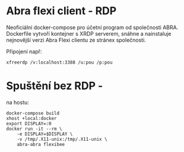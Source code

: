 # Abra flexi client - RDP
Neoficiální docker-compose pro účetní program od společnosti ABRA.
Dockerfile vytvoří kontejner s XRDP serverem, snáhne a nainstaluje nejnovější verzi Abra Flexi clientu ze stránex společnosti.

Připojení např:

```
xfreerdp /v:localhost:3388 /u:pou /p:pou
```



# Spuštění bez RDP - 
na hostu:
```
docker-compose build
xhost +local:docker
export DISPLAY=:0
docker run -it --rm \
    -e DISPLAY=$DISPLAY \
    -v /tmp/.X11-unix:/tmp/.X11-unix \
    abra-abra flexibee
```

